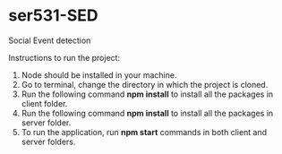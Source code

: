 # ser531-SED

Social Event detection

Instructions to run the project:

1) Node should be installed in your machine.
2) Go to terminal, change the directory in which the project is cloned.
3) Run the following command **npm install** to install all the packages in client folder.
4) Run the following command **npm install** to install all the packages in server folder.
5) To run the application, run **npm start** commands in both client and server folders.
